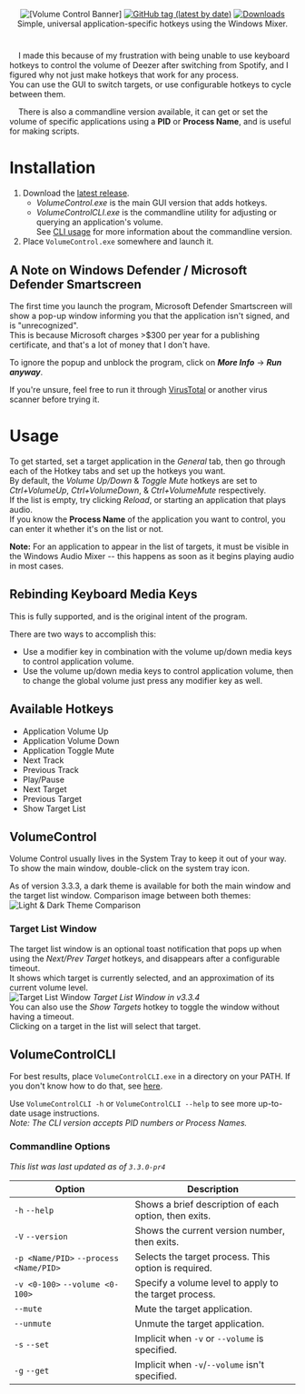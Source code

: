 <p align="center">
<img alt="[Volume Control Banner]" src="https://i.imgur.com/rMbNIhU.png">
<a href="https://github.com/radj307/volume-control/releases"><img alt="GitHub tag (latest by date)" src="https://img.shields.io/github/v/tag/radj307/volume-control?color=e8e8e7&label=Latest%20Version&logo=github&logoColor=e8e8e7&style=for-the-badge"></a>
<a href="https://github.com/radj307/volume-control/releases"><img alt="Downloads" src="https://img.shields.io/github/downloads/radj307/volume-control/total?color=e8e8e7&logo=github&logoColor=e8e8e7&style=for-the-badge"></a>
 <br />
Simple, universal application-specific hotkeys using the Windows Mixer.  
</p>
<h1></h1>

&nbsp;&nbsp;&nbsp;&nbsp;I made this because of my frustration with being unable to use keyboard hotkeys to control the volume of Deezer after switching from Spotify, and I figured why not just make hotkeys that work for any process.  
You can use the GUI to switch targets, or use configurable hotkeys to cycle between them.  

&nbsp;&nbsp;&nbsp;&nbsp;There is also a commandline version available, it can get or set the volume of specific applications using a __PID__ or __Process Name__, and is useful for making scripts.  

# Installation
 1. Download the [latest release](https://github.com/radj307/volume-control/releases).    
    - _VolumeControl.exe_ is the main GUI version that adds hotkeys.
    - _VolumeControlCLI.exe_ is the commandline utility for adjusting or querying an application's volume.  
      See [CLI usage](https://github.com/radj307/volume-control#volumecontrolcli) for more information about the commandline version.
 2. Place `VolumeControl.exe` somewhere and launch it.  

## A Note on Windows Defender / Microsoft Defender Smartscreen
The first time you launch the program, Microsoft Defender Smartscreen will show a pop-up window informing you that the application isn't signed, and is "unrecognized".  
This is because Microsoft charges >$300 per year for a publishing certificate, and that's a lot of money that I don't have.  

To ignore the popup and unblock the program, click on ___More Info___ -> ___Run anyway___.  

If you're unsure, feel free to run it through [VirusTotal](https://www.virustotal.com/gui/home/upload) or another virus scanner before trying it.

# Usage
To get started, set a target application in the _General_ tab, then go through each of the Hotkey tabs and set up the hotkeys you want.  
By default, the _Volume Up/Down_ & _Toggle Mute_ hotkeys are set to _Ctrl+VolumeUp_, _Ctrl+VolumeDown_, & _Ctrl+VolumeMute_ respectively.  
If the list is empty, try clicking _Reload_, or starting an application that plays audio.  
If you know the __Process Name__ of the application you want to control, you can enter it whether it's on the list or not.

__Note:__ For an application to appear in the list of targets, it must be visible in the Windows Audio Mixer -- this happens as soon as it begins playing audio in most cases.

## Rebinding Keyboard Media Keys

This is fully supported, and is the original intent of the program.

There are two ways to accomplish this:
- Use a modifier key in combination with the volume up/down media keys to control application volume.  
- Use the volume up/down media keys to control application volume, then to change the global volume just press any modifier key as well.  

## Available Hotkeys

 - Application Volume Up
 - Application Volume Down
 - Application Toggle Mute
 - Next Track
 - Previous Track
 - Play/Pause
 - Next Target
 - Previous Target
 - Show Target List

## VolumeControl
Volume Control usually lives in the System Tray to keep it out of your way.  
To show the main window, double-click on the system tray icon.  

As of version 3.3.3, a dark theme is available for both the main window and the target list window. Comparison image between both themes:
![Light & Dark Theme Comparison](https://i.imgur.com/lm5OuIe.png)  

### Target List Window
The target list window is an optional toast notification that pops up when using the _Next/Prev Target_ hotkeys, and disappears after a configurable timeout.  
It shows which target is currently selected, and an approximation of its current volume level.  
![Target List Window](https://i.imgur.com/DWIvBHG.png) _Target List Window in v3.3.4_  
You can also use the _Show Targets_ hotkey to toggle the window without having a timeout.  
Clicking on a target in the list will select that target.

## VolumeControlCLI
For best results, place `VolumeControlCLI.exe` in a directory on your PATH. If you don't know how to do that, see [here](https://stackoverflow.com/a/44272417/8705305).  

Use `VolumeControlCLI -h` or `VolumeControlCLI --help` to see more up-to-date usage instructions.  
_Note: The CLI version accepts PID numbers or Process Names._

### Commandline Options
_This list was last updated as of `3.3.0-pr4`_

| Option                                  | Description                                            |
|-----------------------------------------|--------------------------------------------------------|
| `-h`  `--help`                          | Shows a brief description of each option, then exits.  |
| `-V`  `--version`                       | Shows the current version number, then exits.          |
| `-p <Name/PID>`  `--process <Name/PID>` | Selects the target process. This option is required.   |
| `-v <0-100>`  `--volume <0-100>`        | Specify a volume level to apply to the target process. |
| `--mute`                                |  Mute the target application.                          |
| `--unmute`                              | Unmute the target application.                         |
| `-s`  `--set`                           | Implicit when `-v` or `--volume` is specified.         |
| `-g`  `--get`                           | Implicit when `-v`/`--volume` isn't specified.         |

